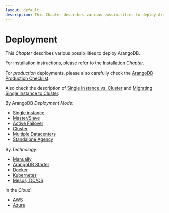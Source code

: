 ```yaml
---
layout: default
description: This Chapter describes various possibilities to deploy ArangoDB
---
```

Deployment
==========

This _Chapter_ describes various possibilities to deploy ArangoDB.

For installation instructions, please refer to the [Installation](installation.html) _Chapter_.

For _production_ deployments, please also carefully check the
[ArangoDB Production Checklist](deployment-production-checklist.html).

Also check the description of
[Single Instance vs. Cluster](architecture-single-instance-vs-cluster.html) and
[Migrating Single Instance to Cluster](deployment-migrating-single-instance-cluster.html).

By ArangoDB _Deployment Mode_:

- [Single instance](deployment-single-instance.html)
- [Master/Slave](deployment-master-slave.html)
- [Active Failover](deployment-active-failover.html)
- [Cluster](deployment-cluster.html)
- [Multiple Datacenters](deployment-dc2-dc.html) 
- [Standalone Agency](deployment-standalone-agency.html) 

By _Technology_:

- [Manually](deployment-manually.html)
- [ArangoDB Starter](deployment-arango-dbstarter.html)
- [Docker](deployment-docker.html)
- [Kubernetes](deployment-kubernetes.html)
- [Mesos, DC/OS](deployment-dcos.html)

In the _Cloud_:

- [AWS](deployment-cloud-aws.html)
- [Azure](deployment-cloud-azure.html)

